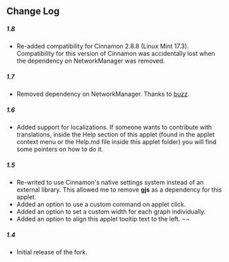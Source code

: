 ## Change Log

##### 1.8
- Re-added compatibility for Cinnamon 2.8.8 (Linux Mint 17.3). Compatibility for this version of Cinnamon was accidentally lost when the dependency on NetworkManager was removed.

##### 1.7
- Removed dependency on NetworkManager. Thanks to [buzz](https://github.com/buzz).

##### 1.6
- Added support for localizations. If someone wants to contribute with translations, inside the Help section of this applet (found in the applet context menu or the Help.md file inside this applet folder) you will find some pointers on how to do it.

##### 1.5
- Re-writed to use Cinnamon's native settings system instead of an external library. This allowed me to remove **gjs** as a dependency for this applet.
- Added an option to use a custom command on applet click.
- Added an option to set a custom width for each graph individually.
- Added an option to align this applet tooltip text to the left. ¬¬

##### 1.4
- Initial release of the fork.
